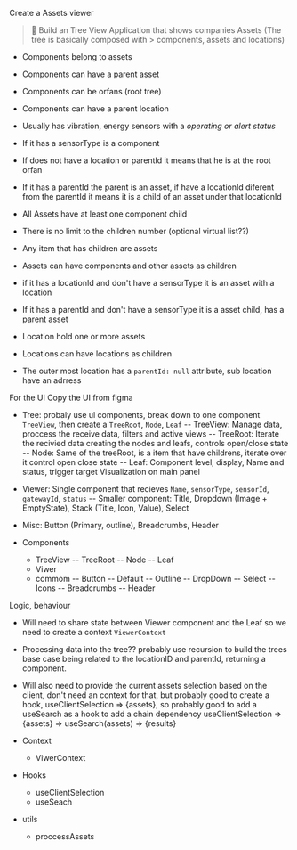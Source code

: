 Create a Assets viewer

> 📌 Build an Tree View Application that shows companies Assets (The tree is basically composed with > components, assets and locations)

- Components belong to assets
- Components can have a parent asset
- Components can be orfans (root tree)
- Components can have a parent location
- Usually has vibration, energy sensors with a _operating or alert status_
- If it has a sensorType is a component
- If does not have a location or parentId it means that he is at the root orfan
- If it has a parentId the parent is an asset, if have a locationId diferent from the parentId it means it is a child of an asset under that locationId

- All Assets have at least one component child
- There is no limit to the children number (optional virtual list??)
- Any item that has children are assets
- Assets can have components and other assets as children
- if it has a locationId and don't have a sensorType it is an asset with a location
- If it has a parentId and don't have a sensorType it is a asset child, has a parent asset

- Location hold one or more assets
- Locations can have locations as children
- The outer most location has a `parentId: null` attribute, sub location have an adrress

For the UI
Copy the UI from figma

- Tree: probaly use ul components, break down to one component `TreeView`, then create a `TreeRoot`, `Node`, `Leaf`
  -- TreeView: Manage data, proccess the receive data, filters and active views
  -- TreeRoot: Iterate the recivied data creating the nodes and leafs, controls open/close state
  -- Node: Same of the treeRoot, is a item that have childrens, iterate over it control open close state
  -- Leaf: Component level, display, Name and status, trigger target Visualization on main panel

- Viewer: Single component that recieves `Name`, `sensorType`, `sensorId`, `gatewayId`, `status`
  -- Smaller component: Title, Dropdown (Image + EmptyState), Stack (Title, Icon, Value), Select
- Misc: Button (Primary, outline), Breadcrumbs, Header

- Components
  - TreeView
    -- TreeRoot
    -- Node
    -- Leaf
  - Viwer
  - commom
    -- Button
    -- Default
    -- Outline
    -- DropDown
    -- Select
    -- Icons
    -- Breadcrumbs
    -- Header

Logic, behaviour

- Will need to share state between Viewer component and the Leaf so we need to create a context `ViewerContext`
- Processing data into the tree?? probably use recursion to build the trees base case being related to the locationID and parentId, returning a <Leaf> component.
- Will also need to provide the current assets selection based on the client, don't need an context for that, but probably good to create a hook, useClientSelection => {assets}, so probably good to add a useSearch as a hook to add a chain dependency useClientSelection => {assets} => useSearch(assets) => {results}

- Context
  - ViwerContext
- Hooks
  - useClientSelection
  - useSeach
- utils
  - proccessAssets
